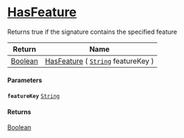 # [HasFeature](./Signature--HasFeature.md)

Returns true if the signature contains the specified feature

| Return | Name | 
| --- | --- | 
| [Boolean](https://docs.microsoft.com/en-us/dotnet/api/System.Boolean) | [HasFeature](./Signature--HasFeature.md) ( [`String`](https://docs.microsoft.com/en-us/dotnet/api/System.String) featureKey ) | 


#### Parameters
**`featureKey`**  [`String`](https://docs.microsoft.com/en-us/dotnet/api/System.String)<br>
#### Returns
[Boolean](https://docs.microsoft.com/en-us/dotnet/api/System.Boolean)<br>
